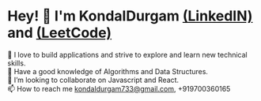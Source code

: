 **<h1>Hey! 👋 I'm KondalDurgam [(LinkedIN)](https://www.linkedin.com/in/kondal-durgam-028352166/) and [(LeetCode)](https://leetcode.com/u/KondalDurgam/) </h1>**  

👀 I love to build applications and strive to explore and learn new technical skills.<br>
👀 Have a good knowledge of Algorithms and Data Structures. <br>
💞️ I’m looking to collaborate on Javascript and React.<br>
📫 How to reach me kondaldurgam733@gmail.com, +919700360165
